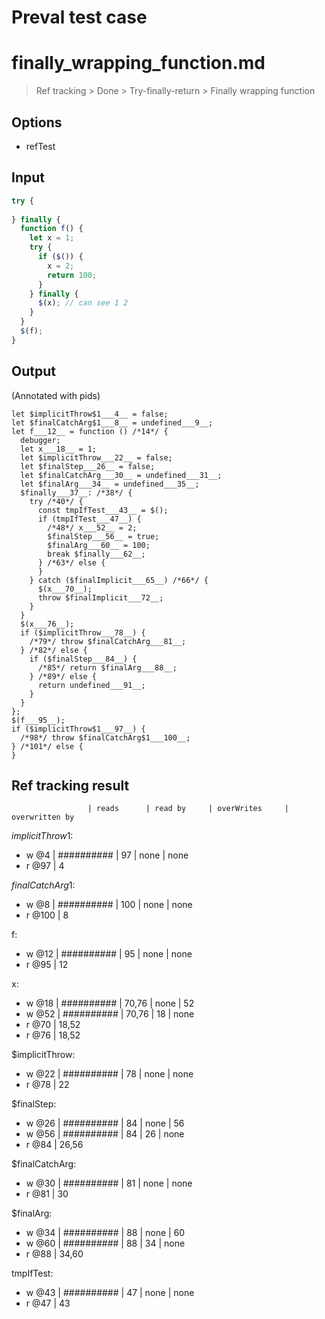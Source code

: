 # Preval test case

# finally_wrapping_function.md

> Ref tracking > Done > Try-finally-return > Finally wrapping function

## Options

- refTest

## Input

`````js filename=intro
try {
  
} finally {
  function f() {
    let x = 1;
    try {
      if ($()) {
        x = 2;
        return 100;
      }
    } finally {
      $(x); // can see 1 2
    }
  }
  $(f);
}
`````


## Output

(Annotated with pids)

`````filename=intro
let $implicitThrow$1___4__ = false;
let $finalCatchArg$1___8__ = undefined___9__;
let f___12__ = function () /*14*/ {
  debugger;
  let x___18__ = 1;
  let $implicitThrow___22__ = false;
  let $finalStep___26__ = false;
  let $finalCatchArg___30__ = undefined___31__;
  let $finalArg___34__ = undefined___35__;
  $finally___37__: /*38*/ {
    try /*40*/ {
      const tmpIfTest___43__ = $();
      if (tmpIfTest___47__) {
        /*48*/ x___52__ = 2;
        $finalStep___56__ = true;
        $finalArg___60__ = 100;
        break $finally___62__;
      } /*63*/ else {
      }
    } catch ($finalImplicit___65__) /*66*/ {
      $(x___70__);
      throw $finalImplicit___72__;
    }
  }
  $(x___76__);
  if ($implicitThrow___78__) {
    /*79*/ throw $finalCatchArg___81__;
  } /*82*/ else {
    if ($finalStep___84__) {
      /*85*/ return $finalArg___88__;
    } /*89*/ else {
      return undefined___91__;
    }
  }
};
$(f___95__);
if ($implicitThrow$1___97__) {
  /*98*/ throw $finalCatchArg$1___100__;
} /*101*/ else {
}
`````


## Ref tracking result


                     | reads      | read by     | overWrites     | overwritten by
$implicitThrow$1:
  - w @4             | ########## | 97          | none           | none
  - r @97            | 4

$finalCatchArg$1:
  - w @8             | ########## | 100         | none           | none
  - r @100           | 8

f:
  - w @12            | ########## | 95          | none           | none
  - r @95            | 12

x:
  - w @18            | ########## | 70,76       | none           | 52
  - w @52            | ########## | 70,76       | 18             | none
  - r @70            | 18,52
  - r @76            | 18,52

$implicitThrow:
  - w @22            | ########## | 78          | none           | none
  - r @78            | 22

$finalStep:
  - w @26            | ########## | 84          | none           | 56
  - w @56            | ########## | 84          | 26             | none
  - r @84            | 26,56

$finalCatchArg:
  - w @30            | ########## | 81          | none           | none
  - r @81            | 30

$finalArg:
  - w @34            | ########## | 88          | none           | 60
  - w @60            | ########## | 88          | 34             | none
  - r @88            | 34,60

tmpIfTest:
  - w @43            | ########## | 47          | none           | none
  - r @47            | 43

